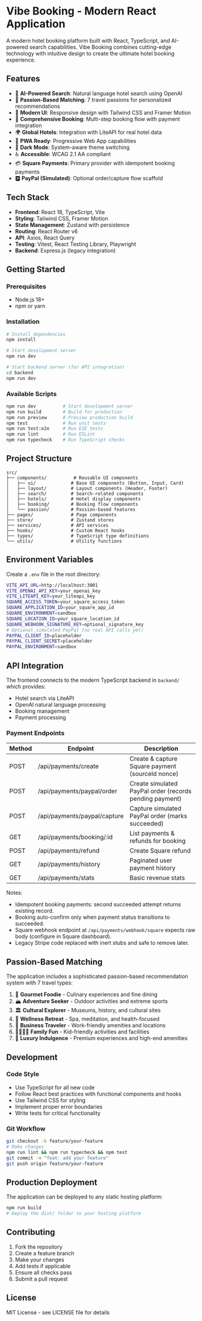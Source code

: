 # Vibe Booking - Modern React Application

A modern hotel booking platform built with React, TypeScript, and AI-powered search capabilities. Vibe Booking combines cutting-edge technology with intuitive design to create the ultimate hotel booking experience.

## Features

- 🤖 **AI-Powered Search**: Natural language hotel search using OpenAI
- 💝 **Passion-Based Matching**: 7 travel passions for personalized recommendations
- 🎨 **Modern UI**: Responsive design with Tailwind CSS and Framer Motion
- 🏨 **Comprehensive Booking**: Multi-step booking flow with payment integration
- 🌍 **Global Hotels**: Integration with LiteAPI for real hotel data
- 📱 **PWA Ready**: Progressive Web App capabilities
- 🌙 **Dark Mode**: System-aware theme switching
- ♿ **Accessible**: WCAG 2.1 AA compliant
- 💳 **Square Payments**: Primary provider with idempotent booking payments
- 🅿️ **PayPal (Simulated)**: Optional order/capture flow scaffold

## Tech Stack

- **Frontend**: React 18, TypeScript, Vite
- **Styling**: Tailwind CSS, Framer Motion
- **State Management**: Zustand with persistence
- **Routing**: React Router v6
- **API**: Axios, React Query
- **Testing**: Vitest, React Testing Library, Playwright
- **Backend**: Express.js (legacy integration)

## Getting Started

### Prerequisites

- Node.js 18+
- npm or yarn

### Installation

```bash
# Install dependencies
npm install

# Start development server
npm run dev

# Start backend server (for API integration)
cd backend
npm run dev
```

### Available Scripts

```bash
npm run dev          # Start development server
npm run build        # Build for production
npm run preview      # Preview production build
npm test             # Run unit tests
npm run test:e2e     # Run E2E tests
npm run lint         # Run ESLint
npm run typecheck    # Run TypeScript checks
```

## Project Structure

```text
src/
├── components/          # Reusable UI components
│   ├── ui/             # Base UI components (Button, Input, Card)
│   ├── layout/         # Layout components (Header, Footer)
│   ├── search/         # Search-related components
│   ├── hotels/         # Hotel display components
│   ├── booking/        # Booking flow components
│   └── passion/        # Passion-based features
├── pages/              # Page components
├── store/              # Zustand stores
├── services/           # API services
├── hooks/              # Custom React hooks
├── types/              # TypeScript type definitions
└── utils/              # Utility functions
```

## Environment Variables

Create a `.env` file in the root directory:

```bash
VITE_API_URL=http://localhost:3001
VITE_OPENAI_API_KEY=your_openai_key
VITE_LITEAPI_KEY=your_liteapi_key
SQUARE_ACCESS_TOKEN=your_square_access_token
SQUARE_APPLICATION_ID=your_square_app_id
SQUARE_ENVIRONMENT=sandbox
SQUARE_LOCATION_ID=your_square_location_id
SQUARE_WEBHOOK_SIGNATURE_KEY=optional_signature_key
# Optional simulated PayPal (no real API calls yet)
PAYPAL_CLIENT_ID=placeholder
PAYPAL_CLIENT_SECRET=placeholder
PAYPAL_ENVIRONMENT=sandbox
```

## API Integration

The frontend connects to the modern TypeScript backend in `backend/` which provides:

- Hotel search via LiteAPI
- OpenAI natural language processing
- Booking management
- Payment processing

### Payment Endpoints

| Method | Endpoint | Description |
|--------|----------|-------------|
| POST | /api/payments/create | Create & capture Square payment (sourceId nonce) |
| POST | /api/payments/paypal/order | Create simulated PayPal order (records pending payment) |
| POST | /api/payments/paypal/capture | Capture simulated PayPal order (marks succeeded) |
| GET | /api/payments/booking/:id | List payments & refunds for booking |
| POST | /api/payments/refund | Create Square refund |
| GET | /api/payments/history | Paginated user payment history |
| GET | /api/payments/stats | Basic revenue stats |

Notes:

- Idempotent booking payments: second succeeded attempt returns existing record.
- Booking auto-confirm only when payment status transitions to succeeded.
- Square webhook endpoint at `/api/payments/webhook/square` expects raw body (configure in Square dashboard).
- Legacy Stripe code replaced with inert stubs and safe to remove later.

## Passion-Based Matching

The application includes a sophisticated passion-based recommendation system with 7 travel types:

1. 🍷 **Gourmet Foodie** - Culinary experiences and fine dining
2. 🏔️ **Adventure Seeker** - Outdoor activities and extreme sports
3. 🏛️ **Cultural Explorer** - Museums, history, and cultural sites
4. 🧘 **Wellness Retreat** - Spa, meditation, and health-focused
5. 💼 **Business Traveler** - Work-friendly amenities and locations
6. 👨‍👩‍👧‍👦 **Family Fun** - Kid-friendly activities and facilities
7. 💎 **Luxury Indulgence** - Premium experiences and high-end amenities

## Development

### Code Style

- Use TypeScript for all new code
- Follow React best practices with functional components and hooks
- Use Tailwind CSS for styling
- Implement proper error boundaries
- Write tests for critical functionality

### Git Workflow

```bash
git checkout -b feature/your-feature
# Make changes
npm run lint && npm run typecheck && npm test
git commit -m "feat: add your feature"
git push origin feature/your-feature
```

## Production Deployment

The application can be deployed to any static hosting platform:

```bash
npm run build
# Deploy the dist/ folder to your hosting platform
```

## Contributing

1. Fork the repository
2. Create a feature branch
3. Make your changes
4. Add tests if applicable
5. Ensure all checks pass
6. Submit a pull request

## License

MIT License - see LICENSE file for details

